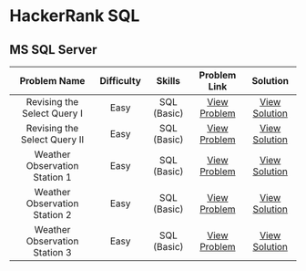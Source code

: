 # HackerRank SQL

## MS SQL Server

| Problem Name | Difficulty | Skills | Problem Link | Solution |
| :-: | :-: |:-:| :-: | :-: |
Revising the Select Query I | Easy | SQL (Basic) | [View Problem](https://www.hackerrank.com/challenges/revising-the-select-query/problem)| [View Solution](https://github.com/ricrochads/hackerrank-sql/blob/main/MS%20SQL%20Server/revising_the_select_query_i.sql)
Revising the Select Query II | Easy | SQL (Basic) | [View Problem](https://www.hackerrank.com/challenges/revising-the-select-query-2/problem) | [View Solution](https://github.com/ricrochads/hackerrank-sql/blob/main/MS%20SQL%20Server/revising_the_select_query_ii.sql)
Weather Observation Station 1 | Easy | SQL (Basic) | [View Problem](https://www.hackerrank.com/challenges/weather-observation-station-1/problem) | [View Solution](https://github.com/ricrochads/hackerrank-sql/blob/main/MS%20SQL%20Server/weather_observation_station_1.sql)
Weather Observation Station 2 | Easy | SQL (Basic) | [View Problem](https://www.hackerrank.com/challenges/weather-observation-station-2/problem) | [View Solution](https://github.com/ricrochads/hackerrank-sql/blob/main/MS%20SQL%20Server/weather_observation_station_2.sql)
Weather Observation Station 3 | Easy | SQL (Basic) | [View Problem](https://www.hackerrank.com/challenges/weather-observation-station-3/problem) | [View Solution](https://github.com/ricrochads/hackerrank-sql/blob/main/MS%20SQL%20Server/weather_observation_station_3.sql)
